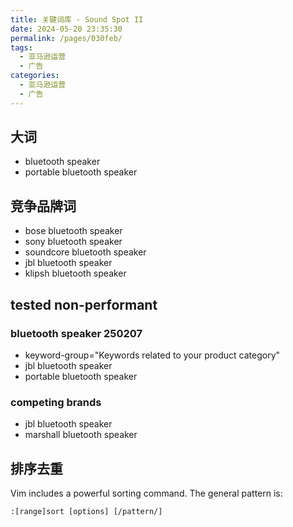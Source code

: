 ```yaml
---
title: 关键词库 - Sound Spot II
date: 2024-05-20 23:35:30
permalink: /pages/030feb/
tags:
  - 亚马逊运营
  - 广告
categories:
  - 亚马逊运营
  - 广告
---
```


## 大词

- bluetooth speaker
- portable bluetooth speaker

## 竞争品牌词

- bose bluetooth speaker
- sony bluetooth speaker
- soundcore bluetooth speaker
- jbl bluetooth speaker
- klipsh bluetooth speaker

## tested non-performant

### bluetooth speaker 250207

- keyword-group="Keywords related to your product category"
- jbl bluetooth speaker
- portable bluetooth speaker

### competing brands

- jbl bluetooth speaker
- marshall bluetooth speaker

## 排序去重

Vim includes a powerful sorting command. The general pattern is:

`:[range]sort [options] [/pattern/]`
